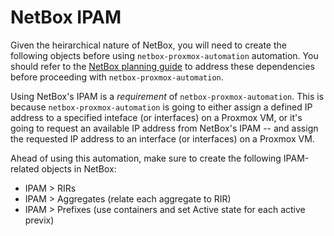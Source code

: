 # NetBox IPAM

Given the heirarchical nature of NetBox, you will need to create the following objects before using `netbox-proxmox-automation` automation.  You should refer to the [NetBox planning guide](https://netboxlabs.com/docs/netbox/en/stable/getting-started/planning/) to address these dependencies before proceeding with `netbox-proxmox-automation`.

Using NetBox's IPAM is a *requirement* of `netbox-proxmox-automation`.  This is because `netbox-proxmox-automation` is going to either assign a defined IP address to a specified inteface (or interfaces) on a Proxmox VM, or it's going to request an available IP address from NetBox's IPAM -- and assign the requested IP address to an interface (or interfaces) on a Proxmox VM.

Ahead of using this automation, make sure to create the following IPAM-related objects in NetBox:

- IPAM > RIRs
- IPAM > Aggregates (relate each aggregate to RIR)
- IPAM > Prefixes (use containers and set Active state for each active previx)
